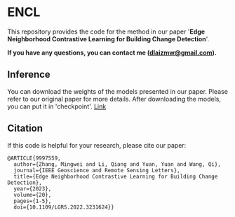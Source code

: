 # ENCL

This repository provides the code for the method in our paper '**Edge Neighborhood Contrastive Learning for Building Change Detection**'.

**If you have any questions, you can contact me (dlaizmw@gmail.com).**

## Inference

You can download the weights of the models presented in our paper. Please refer to our original paper for more details.
After downloading the models, you can put it in 'checkpoint'. [Link](https://pan.baidu.com/s/1JWSiH-hzdEX6A3sfKe0slw?pwd=vhrb) 

## Citation
If this code is helpful for your research, please cite our paper:
```
@ARTICLE{9997559,
  author={Zhang, Mingwei and Li, Qiang and Yuan, Yuan and Wang, Qi},
  journal={IEEE Geoscience and Remote Sensing Letters}, 
  title={Edge Neighborhood Contrastive Learning for Building Change Detection}, 
  year={2023},
  volume={20},
  pages={1-5},
  doi={10.1109/LGRS.2022.3231624}}
```

